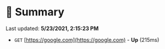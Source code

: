 # 📖 Summary
Last updated: **5/23/2021, 2:15:23 PM**

- `GET` [https://google.com](https://google.com) - **Up** (215ms)
